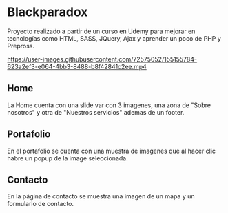 # Blackparadox

Proyecto realizado a partir de un curso en Udemy para mejorar en tecnologías como HTML, SASS, JQuery, Ajax y aprender un poco de PHP  y Prepross.

https://user-images.githubusercontent.com/72575052/155155784-623a2ef3-e064-4bb3-8488-b8f42841c2ee.mp4

## Home

La Home cuenta con una slide var con 3 imagenes, una zona de "Sobre nosotros" y otra de "Nuestros servicios" ademas de un footer.

## Portafolio

En el portafolio se cuenta con una muestra de imagenes que al hacer clic habre un popup de la image seleccionada.

## Contacto

En la página de contacto se muestra una imagen de un mapa y un formulario de contacto.
